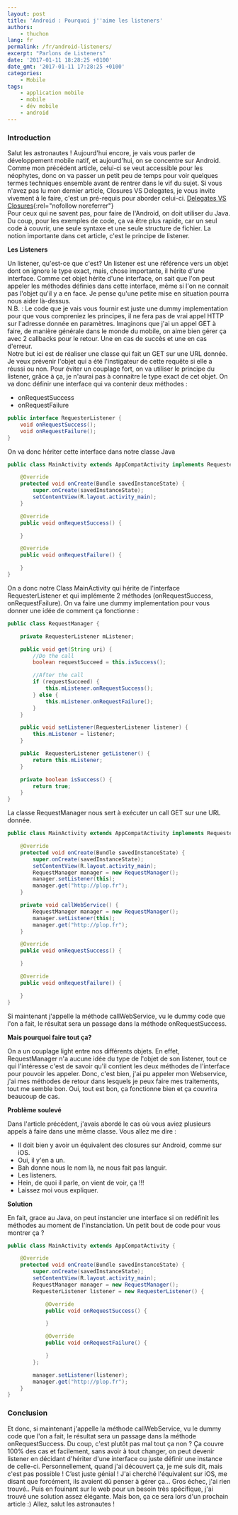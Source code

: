 ```yaml
---
layout: post
title: 'Android : Pourquoi j''aime les listeners'
authors:
    - thuchon
lang: fr
permalink: /fr/android-listeners/
excerpt: "Parlons de Listeners"
date: '2017-01-11 18:28:25 +0100'
date_gmt: '2017-01-11 17:28:25 +0100'
categories:
    - Mobile
tags:
    - application mobile
    - mobile
    - dév mobile
    - android
---
```


### Introduction

Salut les astronautes ! Aujourd'hui encore, je vais vous parler de développement mobile natif, et aujourd'hui, on se concentre sur Android. Comme mon précédent article, celui-ci se veut accessible pour les néophytes, donc on va passer un petit peu de temps pour voir quelques termes techniques ensemble avant de rentrer dans le vif du sujet. Si vous n'avez pas lu mon dernier article, Closures VS Delegates, je vous invite vivement à le faire, c'est un pré-requis pour aborder celui-ci. [Delegates VS Closures](https://blog.eleven-labs.com/fr/delegates-closures/){:rel="nofollow noreferrer"}<br />
Pour ceux qui ne savent pas, pour faire de l'Android, on doit utiliser du Java. Du coup, pour les exemples de code, ça va être plus rapide, car un seul code à couvrir, une seule syntaxe et une seule structure de fichier. La notion importante dans cet article, c'est le principe de listener.

**Les Listeners**

Un listener, qu'est-ce que c'est? Un listener est une référence vers un objet dont on ignore le type exact, mais, chose importante, il hérite d'une interface. Comme cet objet hérite d'une interface, on sait que l'on peut appeler les méthodes définies dans cette interface, même si l'on ne connait pas l'objet qu'il y a en face. Je pense qu'une petite mise en situation pourra nous aider là-dessus.<br />
N.B. : Le code que je vais vous fournir est juste une dummy implementation pour que vous compreniez les principes, il ne fera pas de vrai appel HTTP sur l'adresse donnée en paramètres. Imaginons que j'ai un appel GET à faire, de manière générale dans le monde du mobile, on aime bien gérer ça avec 2 callbacks pour le retour. Une en cas de succès et une en cas d'erreur.<br />
Notre but ici est de réaliser une classe qui fait un GET sur une URL donnée. Je veux prévenir l'objet qui a été l'instigateur de cette requête si elle a réussi ou non. Pour éviter un couplage fort, on va utiliser le principe du listener, grâce à ça, je n'aurai pas à connaitre le type exact de cet objet. On va donc définir une interface qui va contenir deux méthodes :
- onRequestSuccess
- onRequestFailure

```Java
public interface RequesterListener {
    void onRequestSuccess();
    void onRequestFailure();
}
```

On va donc hériter cette interface dans notre classe Java

```Java
public class MainActivity extends AppCompatActivity implements RequesterListener {

    @Override
    protected void onCreate(Bundle savedInstanceState) {
        super.onCreate(savedInstanceState);
        setContentView(R.layout.activity_main);
    }

    @Override
    public void onRequestSuccess() {

    }

    @Override
    public void onRequestFailure() {

    }
}
```

On a donc notre Class MainActivity qui hérite de l'interface RequesterListener et qui implémente 2 méthodes (onRequestSuccess, onRequestFailure). On va faire une dummy implementation pour vous donner une idée de comment ça fonctionne :

```Java
public class RequestManager {

    private RequesterListener mListener;

    public void get(String uri) {
        //Do the call
        boolean requestSucceed = this.isSuccess();

        //After the call
        if (requestSucceed) {
            this.mListener.onRequestSuccess();
        } else {
            this.mListener.onRequestFailure();
        }
    }

    public void setListener(RequesterListener listener) {
        this.mListener = listener;
    }

    public  RequesterListener getListener() {
        return this.mListener;
    }

    private boolean isSuccess() {
        return true;
    }
}
```

La classe RequestManager nous sert à exécuter un call GET sur une URL donnée.

```Java
public class MainActivity extends AppCompatActivity implements RequesterListener {

    @Override
    protected void onCreate(Bundle savedInstanceState) {
        super.onCreate(savedInstanceState);
        setContentView(R.layout.activity_main);
        RequestManager manager = new RequestManager();
        manager.setListener(this);
        manager.get("http://plop.fr");
    }

    private void callWebService() {
        RequestManager manager = new RequestManager();
        manager.setListener(this);
        manager.get("http://plop.fr");
    }

    @Override
    public void onRequestSuccess() {

    }

    @Override
    public void onRequestFailure() {

    }
}
```

Si maintenant j'appelle la méthode callWebService, vu le dummy code que l'on a fait, le résultat sera un passage dans la méthode onRequestSuccess.

**Mais pourquoi faire tout ça?**

On a un couplage light entre nos différents objets. En effet, RequestManager n'a aucune idée du type de l'objet de son listener, tout ce qui l'intéresse c'est de savoir qu'il contient les deux méthodes de l'interface pour pouvoir les appeler. Donc, c'est bien, j'ai pu appeler mon Webservice, j'ai mes méthodes de retour dans lesquels je peux faire mes traitements, tout me semble bon. Oui, tout est bon, ça fonctionne bien et ça couvrira beaucoup de cas.

**Problème soulevé**

Dans l'article précédent, j'avais abordé le cas où vous aviez plusieurs appels à faire dans une même classe. Vous allez me dire :
- Il doit bien y avoir un équivalent des closures sur Android, comme sur iOS.
- Oui, il y'en a un.
- Bah donne nous le nom là, ne nous fait pas languir.
- Les listeners.
- Hein, de quoi il parle, on vient de voir, ça !!!
- Laissez moi vous expliquer.

**Solution**

En fait, grace au Java, on peut instancier une interface si on redéfinit les méthodes au moment de l'instanciation. Un petit bout de code pour vous montrer ça ?

```Java
public class MainActivity extends AppCompatActivity {

    @Override
    protected void onCreate(Bundle savedInstanceState) {
        super.onCreate(savedInstanceState);
        setContentView(R.layout.activity_main);
        RequestManager manager = new RequestManager();
        RequesterListener listener = new RequesterListener() {

            @Override
            public void onRequestSuccess() {

            }

            @Override
            public void onRequestFailure() {

            }
        };

        manager.setListener(listener);
        manager.get("http://plop.fr");
    }
}
```
### Conclusion

Et donc, si maintenant j'appelle la méthode callWebService, vu le dummy code que l'on a fait, le résultat sera un passage dans la méthode onRequestSuccess. Du coup, c'est plutôt pas mal tout ça non ? Ça couvre 100% des cas et facilement, sans avoir à tout changer, on peut devenir listener en décidant d'hériter d'une interface ou juste définir une instance de celle-ci. Personnellement, quand j'ai découvert ça, je me suis dit, mais c'est pas possible ! C’est juste génial ! J'ai cherché l'équivalent sur iOS, me disant que forcément, ils avaient dû penser à gérer ça... Gros échec, j'ai rien trouvé.. Puis en fouinant sur le web pour un besoin très spécifique, j'ai trouvé une solution assez élégante. Mais bon, ça ce sera lors d'un prochain article :) Allez, salut les astronautes !
